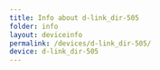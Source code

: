 ```yaml
---
title: Info about d-link_dir-505
folder: info
layout: deviceinfo
permalink: /devices/d-link_dir-505/
device: d-link_dir-505
---
```

